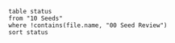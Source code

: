```dataview
table status
from "10 Seeds"
where !contains(file.name, "00 Seed Review")
sort status
```
